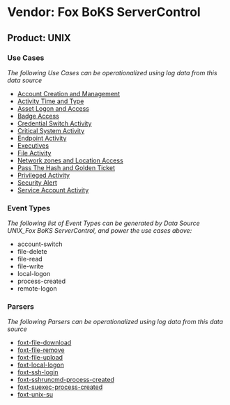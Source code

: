 Vendor: Fox BoKS ServerControl
==============================
Product: UNIX
-------------

### Use Cases

_The following Use Cases can be operationalized using log data from this data source_

* [Account Creation and Management](../UseCases/usecase_account_creation_and_management.md)
* [Activity Time  and Type](../UseCases/usecase_activity_time__and_type.md)
* [Asset Logon and Access](../UseCases/usecase_asset_logon_and_access.md)
* [Badge Access](../UseCases/usecase_badge_access.md)
* [Credential Switch Activity](../UseCases/usecase_credential_switch_activity.md)
* [Critical System Activity](../UseCases/usecase_critical_system_activity.md)
* [Endpoint Activity](../UseCases/usecase_endpoint_activity.md)
* [Executives](../UseCases/usecase_executives.md)
* [File Activity](../UseCases/usecase_file_activity.md)
* [Network zones and Location Access](../UseCases/usecase_network_zones_and_location_access.md)
* [Pass The Hash and Golden Ticket](../UseCases/usecase_pass_the_hash_and_golden_ticket.md)
* [Privileged Activity](../UseCases/usecase_privileged_activity.md)
* [Security Alert](../UseCases/usecase_security_alert.md)
* [Service Account Activity](../UseCases/usecase_service_account_activity.md)


### Event Types

_The following list of Event Types can be generated by Data Source UNIX_Fox BoKS ServerControl, and power the use cases above:_

- account-switch
- file-delete
- file-read
- file-write
- local-logon
- process-created
- remote-logon


### Parsers

_The following Parsers can be operationalized using log data from this data source_

* [foxt-file-download](../Parsers/parserContent_foxt-file-download.md)
* [foxt-file-remove](../Parsers/parserContent_foxt-file-remove.md)
* [foxt-file-upload](../Parsers/parserContent_foxt-file-upload.md)
* [foxt-local-logon](../Parsers/parserContent_foxt-local-logon.md)
* [foxt-ssh-login](../Parsers/parserContent_foxt-ssh-login.md)
* [foxt-sshruncmd-process-created](../Parsers/parserContent_foxt-sshruncmd-process-created.md)
* [foxt-suexec-process-created](../Parsers/parserContent_foxt-suexec-process-created.md)
* [foxt-unix-su](../Parsers/parserContent_foxt-unix-su.md)
